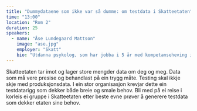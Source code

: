 ```yaml
---
title: "Dummydataene som ikke var så dumme: om testdata i Skatteetaten"
time: "13:00"
location: "Rom 2"
duration: 25
speakers:
  - name: "Åse Lundegaard Mattson"
    image: "ase.jpg"
    employer: "Skatt"
    bio: "Utdanna psykolog, som har jobba i 5 år med kompetanseheving i helse- og omsorgssektoren. Omskolerte meg til utviklar for 3 år sidan."
---
```


Skatteetaten tar imot og lager store mengder data om deg og meg. Data som må vere presise og behandlast på ein trygg måte. Testing skal ikkje skje med produksjonsdata. I ein stor organisasjon krevjar dette ein testdatarigg som dekker både breie og smale behov. Bli med på ei reise i korleis ei gruppe i Skatteetaten etter beste evne prøver å generere testdata som dekker etaten sine behov.
